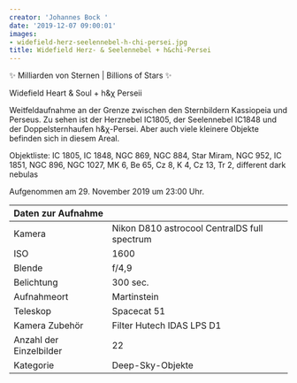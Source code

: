 ```yaml
---
creator: 'Johannes Bock '
date: '2019-12-07 09:00:01'
images:
- widefield-herz-seelennebel-h-chi-persei.jpg
title: Widefield Herz- & Seelennebel + h&chi-Persei
---
```

✨ Milliarden von Sternen | Billions of Stars ✨

Widefield Heart & Soul + h&χ Perseii

Weitfeldaufnahme an der Grenze zwischen den Sternbildern Kassiopeia und Perseus. Zu sehen ist der Herznebel IC1805, der Seelennebel IC1848 und der Doppelsternhaufen h&χ-Persei. Aber auch viele kleinere Objekte befinden sich in diesem Areal. 

Objektliste:
IC 1805, IC 1848, NGC 869, NGC 884, Star Miram, NGC 952, IC 1851, NGC 896, NGC 1027, MK 6, Be 65, Cz 8, K 4, Cz 13, Tr 2, different dark nebulas

Aufgenommen am 29. November 2019 um 23:00 Uhr.

| Daten zur Aufnahme | |
| - | - |
| Kamera | Nikon D810 astrocool CentralDS full spectrum  |
| ISO | 1600 |
| Blende | f/4,9 |
| Belichtung | 300 sec. |
| Aufnahmeort | Martinstein |
| Teleskop | Spacecat 51 |
| Kamera Zubehör | Filter Hutech IDAS LPS D1  |
| Anzahl der Einzelbilder | 22 |
| Kategorie | Deep-Sky-Objekte |

